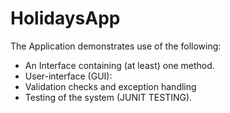 # HolidaysApp
The Application demonstrates use of the following:
- An Interface containing (at least) one method.
- User-interface (GUI):
- Validation checks and exception handling 
- Testing of the system (JUNIT TESTING).
